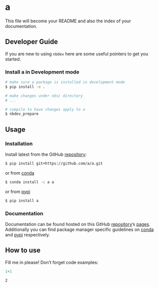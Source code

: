 # a


<!-- WARNING: THIS FILE WAS AUTOGENERATED! DO NOT EDIT! -->

This file will become your README and also the index of your
documentation.

## Developer Guide

If you are new to using `nbdev` here are some useful pointers to get you
started.

### Install a in Development mode

``` sh
# make sure a package is installed in development mode
$ pip install -e .

# make changes under nbs/ directory
# ...

# compile to have changes apply to a
$ nbdev_prepare
```

## Usage

### Installation

Install latest from the GitHub [repository](https://github.com/a/a):

``` sh
$ pip install git+https://github.com/a/a.git
```

or from [conda](https://anaconda.org/a/a)

``` sh
$ conda install -c a a
```

or from [pypi](https://pypi.org/project/a/)

``` sh
$ pip install a
```

### Documentation

Documentation can be found hosted on this GitHub
[repository](https://github.com/a/a)’s [pages](https://a.github.io/a/).
Additionally you can find package manager specific guidelines on
[conda](https://anaconda.org/a/a) and
[pypi](https://pypi.org/project/a/) respectively.

## How to use

Fill me in please! Don’t forget code examples:

``` python
1+1
```

    2
